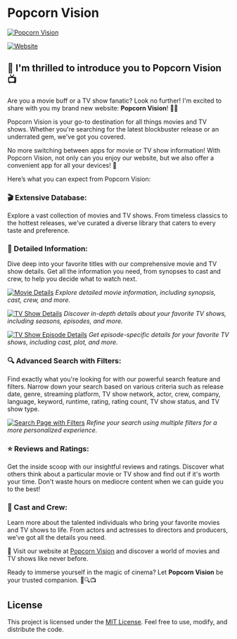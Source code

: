 # Popcorn Vision

[![Popcorn Vision](https://fachryafrz.vercel.app/projects/popcorn-vision/home.png)](https://popcornvision.vercel.app)

[![Website](https://img.shields.io/badge/Popcorn%20Vision-Discover%20your%20favorite%20film%20now!-blue)](https://popcornvision.vercel.app)

## 🎥 I'm thrilled to introduce you to Popcorn Vision 📺

Are you a movie buff or a TV show fanatic? Look no further! I'm excited to share with you my brand new website: **Popcorn Vision**! 🍿🌟

Popcorn Vision is your go-to destination for all things movies and TV shows. Whether you're searching for the latest blockbuster release or an underrated gem, we've got you covered.

No more switching between apps for movie or TV show information! With Popcorn Vision, not only can you enjoy our website, but we also offer a convenient app for all your devices! 📱

Here’s what you can expect from Popcorn Vision:

### 🎬 Extensive Database:

Explore a vast collection of movies and TV shows. From timeless classics to the hottest releases, we’ve curated a diverse library that caters to every taste and preference.

### 📝 Detailed Information:

Dive deep into your favorite titles with our comprehensive movie and TV show details. Get all the information you need, from synopses to cast and crew, to help you decide what to watch next.

[![Movie Details](https://fachryafrz.vercel.app/projects/popcorn-vision/movie-details.png)](https://popcornvision.vercel.app)
_Explore detailed movie information, including synopsis, cast, crew, and more._

[![TV Show Details](https://fachryafrz.vercel.app/projects/popcorn-vision/tv-shows-details.png)](https://popcornvision.vercel.app)
_Discover in-depth details about your favorite TV shows, including seasons, episodes, and more._

[![TV Show Episode Details](https://fachryafrz.vercel.app/projects/popcorn-vision/tv-shows-episode-details.png)](https://popcornvision.vercel.app)
_Get episode-specific details for your favorite TV shows, including cast, plot, and more._

### 🔍 Advanced Search with Filters:

Find exactly what you're looking for with our powerful search feature and filters. Narrow down your search based on various criteria such as release date, genre, streaming platform, TV show network, actor, crew, company, language, keyword, runtime, rating, rating count, TV show status, and TV show type.

[![Search Page with Filters](https://fachryafrz.vercel.app/projects/popcorn-vision/search.png)](https://popcornvision.vercel.app)
_Refine your search using multiple filters for a more personalized experience._

### ⭐️ Reviews and Ratings:

Get the inside scoop with our insightful reviews and ratings. Discover what others think about a particular movie or TV show and find out if it's worth your time. Don't waste hours on mediocre content when we can guide you to the best!

### 👥 Cast and Crew:

Learn more about the talented individuals who bring your favorite movies and TV shows to life. From actors and actresses to directors and producers, we’ve got all the details you need.

🎉 Visit our website at [Popcorn Vision](https://popcornvision.vercel.app) and discover a world of movies and TV shows like never before.

Ready to immerse yourself in the magic of cinema? Let **Popcorn Vision** be your trusted companion. 🍿🔍📺

## License

This project is licensed under the [MIT License](LICENSE.md). Feel free to use, modify, and distribute the code.
